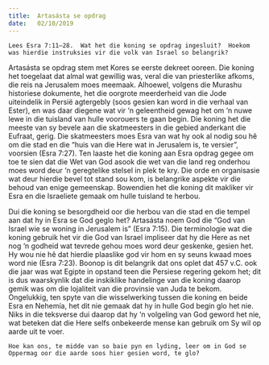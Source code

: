 ```yaml
---
title:  Artasásta se opdrag
date:   02/10/2019
---
```


`Lees Esra 7:11–28.  Wat het die koning se opdrag ingesluit?  Hoekom was hierdie instruksies vir die volk van Israel so belangrik?` 

Artasásta se opdrag stem met Kores se eerste dekreet ooreen.  Die koning het toegelaat dat almal wat gewillig was, veral die van priesterlike afkoms, die reis na Jerusalem moes meemaak. Alhoewel, volgens die Murashu historiese dokumente, het die oorgrote meerderheid van die Jode uiteindelik in Persië agtergebly (soos gesien kan word in die verhaal van Ester), en was daar diegene wat vir ‘n geleentheid gewag het om ‘n nuwe lewe in die tuisland van hulle voorouers te gaan begin. Die koning het die meeste van sy bevele aan die skatmeesters in die gebied anderkant die Eufraat, gerig.  Die skatmeesters moes Esra van wat hy ook al nodig sou hê om die stad en die “huis van die Here wat in Jerusalem is, te versier”, voorsien (Esra 7:27). Ten laaste het die koning aan Esra opdrag gegee om toe te sien dat die Wet van God asook die wet van die land reg onderhou moes word deur ‘n geregtelike stelsel in plek te kry.  Die orde en organisasie wat deur hierdie bevel tot stand sou kom, is belangrike aspekte vir die behoud van enige gemeenskap.  Bowendien het die koning dit makliker vir Esra en die Israeliete gemaak om hulle tuisland te herbou. 

Dui die koning se besorgdheid oor die herbou van die stad en die tempel aan dat hy in Esra se God geglo het?  Artasásta noem God die “God van Israel wie se woning in Jerusalem is” (Esra 7:15).  Die terminologie wat die koning gebruik het vir die God van Israel impliseer dat hy die Here as net nog ‘n godheid wat tevrede gehou moes word deur geskenke, gesien het.  Hy wou nie hê dat hierdie plaaslike god vir hom en sy seuns kwaad moes word nie (Esra 7:23).  Boonop is dit belangrik dat ons oplet dat 457 v.C. ook die jaar was wat Egipte in opstand teen die Persiese regering gekom het;  dit is dus waarskynlik dat die inskiklike handelinge van die koning daarop gemik was om die lojaliteit van die provinsie van Juda te bekom.  Ongelukkig, ten spyte van die wisselwerking tussen die koning en beide Esra en Nehemía, het dit nie gemaak dat hy in hulle God begin glo het nie.  Niks in die teksverse dui daarop dat hy ‘n volgeling van God geword het nie, wat beteken dat die Here selfs onbekeerde mense kan gebruik om Sy wil op aarde uit te voer. 

`Hoe kan ons, te midde van so baie pyn en lyding, leer om in God se Oppermag oor die aarde soos hier gesien word, te glo?`